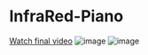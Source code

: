 # InfraRed-Piano
[Watch final video](https://github.com/MrStrange09/InfraRed-Piano/blob/main/Final%20video.mp4)
![image](https://github.com/MrStrange09/InfraRed-Piano/assets/65698817/225df312-3c71-4244-acdb-4998afbe64a4)
![image](https://github.com/MrStrange09/InfraRed-Piano/assets/65698817/bca08f5d-8e10-4ccc-8acc-52cba2b4f3d9)
